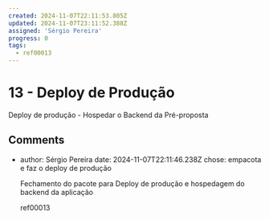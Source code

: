```yaml
---
created: 2024-11-07T22:11:53.805Z
updated: 2024-11-07T23:11:52.388Z
assigned: 'Sérgio Pereira'
progress: 0
tags:
  - ref00013
---
```


# 13 - Deploy de Produção

Deploy de produção - Hospedar o Backend da Pré-proposta

## Comments

- author: Sérgio Pereira
  date: 2024-11-07T22:11:46.238Z
  chose: empacota e faz o deploy de produção
  
  Fechamento do pacote para Deploy de produção e hospedagem do backend da aplicação
  
  ref00013
